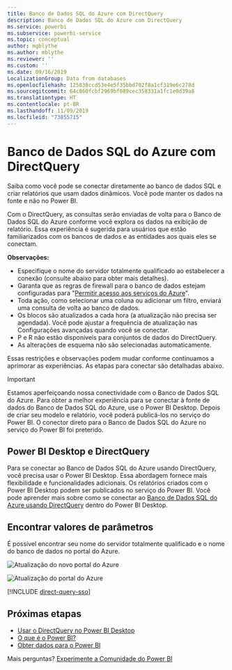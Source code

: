 ```yaml
---
title: Banco de Dados SQL do Azure com DirectQuery
description: Banco de Dados SQL do Azure com DirectQuery
ms.service: powerbi
ms.subservice: powerbi-service
ms.topic: conceptual
author: mgblythe
ms.author: mblythe
ms.reviewer: ''
ms.custom: ''
ms.date: 09/16/2019
LocalizationGroup: Data from databases
ms.openlocfilehash: 125838ccd53e4e5f35bbd702f8a1cf319e6c278d
ms.sourcegitcommit: 64c860fcbf2969bf089cec358331a1fc1e0d39a8
ms.translationtype: HT
ms.contentlocale: pt-BR
ms.lasthandoff: 11/09/2019
ms.locfileid: "73855715"
---
```

# <a name="azure-sql-database-with-directquery"></a>Banco de Dados SQL do Azure com DirectQuery

Saiba como você pode se conectar diretamente ao banco de dados SQL e criar relatórios que usam dados dinâmicos. Você pode manter os dados na fonte e não no Power BI.

Com o DirectQuery, as consultas serão enviadas de volta para o Banco de Dados SQL do Azure conforme você explora os dados na exibição de relatório. Essa experiência é sugerida para usuários que estão familiarizados com os bancos de dados e as entidades aos quais eles se conectam.

**Observações:**

* Especifique o nome do servidor totalmente qualificado ao estabelecer a conexão (consulte abaixo para obter mais detalhes).
* Garanta que as regras de firewall para o banco de dados estejam configuradas para "[Permitir acesso aos serviços do Azure](https://docs.microsoft.com/azure/sql-database/sql-database-networkaccess-overview#allow-azure-services)".
* Toda ação, como selecionar uma coluna ou adicionar um filtro, enviará uma consulta de volta ao banco de dados.
* Os blocos são atualizados a cada hora (a atualização não precisa ser agendada). Você pode ajustar a frequência de atualização nas Configurações avançadas quando você se conectar.
* P e R não estão disponíveis para conjuntos de dados do DirectQuery.
* As alterações de esquema não são selecionadas automaticamente.

Essas restrições e observações podem mudar conforme continuamos a aprimorar as experiências. As etapas para conectar são detalhadas abaixo.

> [!Important]
> Estamos aperfeiçoando nossa conectividade com o Banco de Dados SQL do Azure.  Para obter a melhor experiência para se conectar à fonte de dados do Banco de Dados SQL do Azure, use o Power BI Desktop.  Depois de criar seu modelo e relatório, você poderá publicá-los no serviço do Power BI.  O conector direto para o Banco de Dados SQL do Azure no serviço do Power BI foi preterido.

## <a name="power-bi-desktop-and-directquery"></a>Power BI Desktop e DirectQuery

Para se conectar ao Banco de Dados SQL do Azure usando DirectQuery, você precisa usar o Power BI Desktop. Essa abordagem fornece mais flexibilidade e funcionalidades adicionais. Os relatórios criados com o Power BI Desktop podem ser publicados no serviço do Power BI. Você pode aprender mais sobre como se conectar ao [Banco de Dados SQL do Azure usando DirectQuery](desktop-use-directquery.md) dentro do Power BI Desktop.

## <a name="find-parameter-values"></a>Encontrar valores de parâmetros

É possível encontrar seu nome do servidor totalmente qualificado e o nome do banco de dados no portal do Azure.

![Atualização do novo portal do Azure](media/service-azure-sql-database-with-direct-connect/azureportnew_update.png)

![Atualização do portal do Azure](media/service-azure-sql-database-with-direct-connect/azureportal_update.png)

[!INCLUDE [direct-query-sso](includes/direct-query-sso.md)]

## <a name="next-steps"></a>Próximas etapas

* [Usar o DirectQuery no Power BI Desktop](desktop-use-directquery.md)  
* [O que é o Power BI?](fundamentals/power-bi-overview.md)  
* [Obter dados para o Power BI](service-get-data.md)  

Mais perguntas? [Experimente a Comunidade do Power BI](https://community.powerbi.com/)

